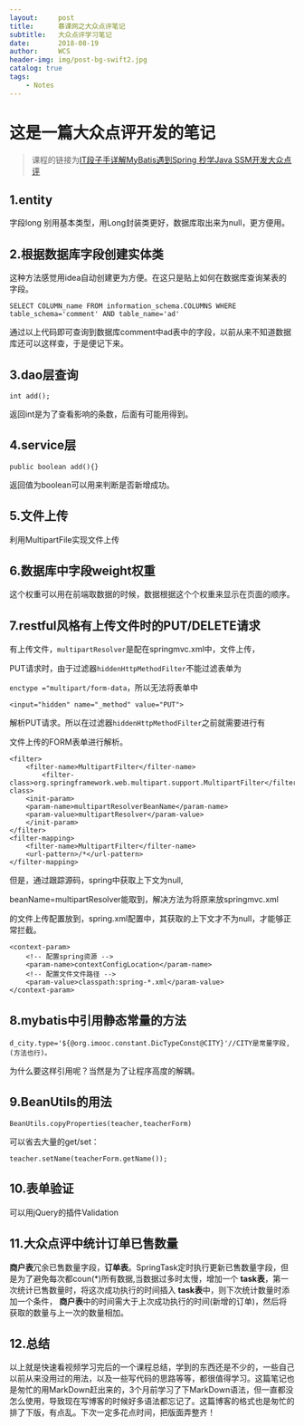 ```yaml
---
layout:     post
title:      慕课网之大众点评笔记
subtitle:   大众点评学习笔记
date:       2018-08-19
author:     WCS
header-img: img/post-bg-swift2.jpg
catalog: true
tags:
    - Notes
---
```

# 这是一篇大众点评开发的笔记

> 课程的链接为[IT段子手详解MyBatis遇到Spring 秒学Java SSM开发大众点评](https://coding.imooc.com/class/105.html)

## 1.entity

字段long 别用基本类型，用Long封装类更好，数据库取出来为null，更方便用。

## 2.根据数据库字段创建实体类

这种方法感觉用idea自动创建更为方便。在这只是贴上如何在数据库查询某表的字段。  

`SELECT COLUMN_name FROM information_schema.COLUMNS WHERE table_schema='comment' AND table_name='ad'`  

通过以上代码即可查询到数据库comment中ad表中的字段，以前从来不知道数据库还可以这样查，于是便记下来。

## 3.dao层查询

`int add();`  

返回int是为了查看影响的条数，后面有可能用得到。

## 4.service层

`public boolean add(){}`  

返回值为boolean可以用来判断是否新增成功。

## 5.文件上传

利用MultipartFile实现文件上传

## 6.数据库中字段weight权重

这个权重可以用在前端取数据的时候，数据根据这个个权重来显示在页面的顺序。

## 7.restful风格有上传文件时的PUT/DELETE请求

有上传文件，`multipartResolver`是配在springmvc.xml中，文件上传，

PUT请求时，由于过滤器`hiddenHttpMethodFilter`不能过滤表单为

`enctype ="multipart/form-data`，所以无法将表单中

`<input="hidden" name="_method" value="PUT">`  

解析PUT请求。所以在过滤器`hiddenHttpMethodFilter`之前就需要进行有

文件上传的FORM表单进行解析。

```filter
<filter>
    <filter-name>MultipartFilter</filter-name>
        <filter-class>org.springframework.web.multipart.support.MultipartFilter</filter-class>
    <init-param>
    <param-name>multipartResolverBeanName</param-name>
    <param-value>multipartResolver</param-value>
    </init-param>
</filter>
<filter-mapping>
    <filter-name>MultipartFilter</filter-name>
    <url-pattern>/*</url-pattern>
</filter-mapping>
```

但是，通过跟踪源码，spring中获取上下文为null,

beanName=multipartResolver能取到，解决方法为将原来放springmvc.xml

的文件上传配置放到，spring.xml配置中，其获取的上下文才不为null，才能够正常拦截。

```filter
<context-param>
    <!-- 配置spring资源 -->
    <param-name>contextConfigLocation</param-name>
    <!-- 配置文件文件路径 -->
    <param-value>classpath:spring-*.xml</param-value>
</context-param>
```

## 8.mybatis中引用静态常量的方法

`d_city.type='${@org.imooc.constant.DicTypeConst@CITY}'//CITY是常量字段,(方法也行)。`  

为什么要这样引用呢？当然是为了让程序高度的解耦。

## 9.BeanUtils的用法

`BeanUtils.copyProperties(teacher,teacherForm)`  

可以省去大量的get/set：  

`teacher.setName(teacherForm.getName());`

## 10.表单验证

可以用jQuery的插件Validation

## 11.大众点评中统计订单已售数量

**商户表**冗余已售数量字段，**订单表**。SpringTask定时执行更新已售数量字段，但是为了避免每次都coun(*)所有数据,当数据过多时太慢，增加一个 **task表**，第一次统计已售数量时，将这次成功执行的时间插入 **task表**中，则下次统计数量时添加一个条件， **商户表**中的时间需大于上次成功执行的时间(新增的订单)，然后将获取的数量与上一次的数量相加。

## 12.总结

以上就是快速看视频学习完后的一个课程总结，学到的东西还是不少的，一些自己以前从来没用过的用法，以及一些写代码的思路等等，都很值得学习。这篇笔记也是匆忙的用MarkDown赶出来的，3个月前学习了下MarkDown语法，但一直都没怎么使用，导致现在写博客的时候好多语法都忘记了。这篇博客的格式也是匆忙的排了下版，有点乱。下次一定多花点时间，把版面弄整齐！